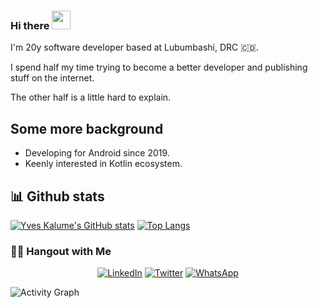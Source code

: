 ### Hi there <img src="https://raw.githubusercontent.com/aemmadi/aemmadi/master/wave.gif" width="30px">

I'm 20y software developer based at Lubumbashi, DRC 🇨🇩.

I spend half my time trying to become a better developer and publishing stuff on the internet. 

The other half is a little hard to explain.

## Some more background
- Developing for Android since 2019.
- Keenly interested in Kotlin ecosystem.

## 📊 Github stats
[![Yves Kalume's GitHub stats](https://github-readme-stats.vercel.app/api?username=yveskalume&theme=algolia&count_private=true&show_icons=true&include_all_commits=true)](https://github.com/yveskalume) [![Top Langs](https://github-readme-stats.vercel.app/api/top-langs/?username=yveskalume&layout=default&theme=algolia&hide=javascript,html,css)](https://github.com/yveskalume)

<!--
**YvesKalume/yveskalume** is a ✨ _special_ ✨ repository because its `README.md` (this file) appears on your GitHub profile.
-->
<h3> 🤝🏻 Hangout with Me </h3>

<p align="center">
<a href="https://www.linkedin.com/in/yves-kalume-b83a4b17a/"><img alt="LinkedIn" src="https://img.shields.io/badge/LinkedIn-YvesKalume-blue?style=flat-square&logo=linkedin"></a>
<a href="https://twitter.com/kalumeyves"><img alt="Twitter" src="https://img.shields.io/badge/Twitter-KalumeYves-blue?style=flat-square&logo=twitter"></a>
<a href="https://wa.me/243974939405/"><img alt="WhatsApp" src="https://img.shields.io/badge/WhatsApp-YvesKalume-lime?style=flat-square&logo=WhatsApp"> </a>
</p>

![Activity Graph](https://activity-graph.herokuapp.com/graph?username=yveskalume&theme=github)
